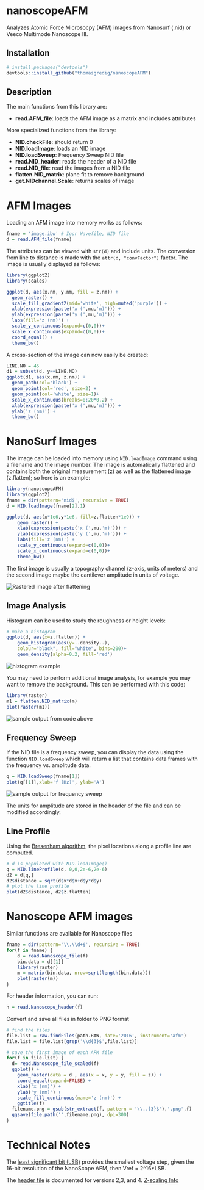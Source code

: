 # nanoscopeAFM

Analyzes Atomic Force Microsocpy (AFM) images from Nanosurf (.nid) or Veeco Multimode Nanoscope III.


## Installation

```R
# install.packages("devtools")
devtools::install_github("thomasgredig/nanoscopeAFM")
```

## Description

The main functions from this library are:

- **read.AFM_file**: loads the AFM image as a matrix and includes attributes

More specialized functions from the library:

- **NID.checkFile**: should return 0
- **NID.loadImage**: loads an NID image
- **NID.loadSweep**: Frequency Sweep NID file
- **read.NID_header**: reads the header of a NID file
- **read.NID_file**: read the images from a NID file
- **flatten.NID_matrix**: plane fit to remove background
- **get.NIDchannel.Scale**: returns scales of image

# AFM Images

Loading an AFM image into memory works as follows:

```R
fname = 'image.ibw' # Igor Wavefile, NID file
d = read.AFM_file(fname)
```

The attributes can be viewed with `str(d)` and include units. The conversion from line to distance is made with the `attr(d, "convFactor")` factor. The image is usually displayed as follows:

```R
library(ggplot2)
library(scales)

ggplot(d, aes(x.nm, y.nm, fill = z.nm)) + 
  geom_raster() +
  scale_fill_gradient2(mid='white', high=muted('purple')) +
  xlab(expression(paste('x (',mu,'m)'))) +
  ylab(expression(paste('y (',mu,'m)'))) +
  labs(fill='z (nm)') +
  scale_y_continuous(expand=c(0,0))+
  scale_x_continuous(expand=c(0,0))+
  coord_equal() +
  theme_bw()
```

A cross-section of the image can now easily be created:

```R
LINE.NO = 45
d1 = subset(d, y==LINE.NO)
ggplot(d1, aes(x.nm, z.nm)) +
  geom_path(col='black') + 
  geom_point(col='red', size=2) + 
  geom_point(col='white', size=1)+ 
  scale_x_continuous(breaks=0:20*0.2) + 
  xlab(expression(paste('x (',mu,'m)'))) +
  ylab('z (nm)') + 
  theme_bw()
```

# NanoSurf Images


The image can be loaded into memory using `NID.loadImage` command using a filename and the image number. The image is automatically flattened and contains both the original measurement (z) as well as the flattened image (z.flatten); so here is an example:

```R
library(nanoscopeAFM)
library(ggplot2)
fname = dir(pattern='nid$', recursive = TRUE)
d = NID.loadImage(fname[2],1)

ggplot(d, aes(x*1e6,y*1e6, fill=z.flatten*1e9)) +
    geom_raster() +
    xlab(expression(paste('x (',mu,'m)'))) +
    ylab(expression(paste('y (',mu,'m)'))) +
    labs(fill='z (nm)') +
    scale_y_continuous(expand=c(0,0))+
    scale_x_continuous(expand=c(0,0))+
    theme_bw()
```    

The first image is usually a topography channel (z-axis, units of meters) and the second image maybe the cantilever amplitude in units of voltage.

![Rastered image after flattening](images/CalibrationGrid.png)


## Image Analysis

Histogram can be used to study the roughness or height levels:

```R
# make a histogram
ggplot(d, aes(x=z.flatten)) +
    geom_histogram(aes(y=..density..),
    colour="black", fill="white", bins=200)+
    geom_density(alpha=0.2, fill='red')
```

![histogram example](images/CalibrationGrid-Histogram.png)


You may need to perform additional image analysis, for example you may want to remove the background. This can be performed with this code:

```R
library(raster)
m1 = flatten.NID_matrix(m)
plot(raster(m1))
```
![sample output from code above](images/Calibration-NID-File.Flattened.png)


## Frequency Sweep

If the NID file is a frequency sweep, you can display the data using the function `NID.loadSweep` which will return a list that contains data frames with the frequency vs. amplitude data.

```R
q = NID.loadSweep(fname[1])
plot(q[[1]],xlab='f (Hz)', ylab='A')
```

![sample output for frequency sweep](images/Frequency-Sweep.png)

The units for amplitude are stored in the header of the file and can be modified accordingly.


## Line Profile

Using the [Bresenham algorithm](https://en.wikipedia.org/wiki/Bresenham%27s_line_algorithm), the pixel locations along a profile line are computed.


```R
# d is populated with NID.loadImage()
q = NID.lineProfile(d, 0,0,2e-6,2e-6)
d2 = d[q,]
d2$distance = sqrt(d$x*d$x+d$y*d$y)
# plot the line profile
plot(d2$distance, d2$z.flatten)
```

# Nanoscope AFM images


Similar functions are available for Nanoscope files

```R
fname = dir(pattern='\\.\\d+$', recursive = TRUE)
for(f in fname) {
    d = read.Nanoscope_file(f)
    bin.data = d[[1]]
    library(raster)
    m = matrix(bin.data, nrow=sqrt(length(bin.data)))
    plot(raster(m))
}
```

For header information, you can run:

```R
h = read.Nanoscope_header(f)
```

Convert and save all files in folder to PNG format
```R
# find the files
file.list = raw.findFiles(path.RAW, date='2016', instrument='afm')
file.list = file.list[grep('\\d{3}$',file.list)]

# save the first image of each AFM file
for(f in file.list) {
  d= read.Nanoscope_file_scaled(f)
  ggplot() +
    geom_raster(data = d , aes(x = x, y = y, fill = z)) +
    coord_equal(expand=FALSE) +
    xlab('x (nm)') +
    ylab('y (nm)') +
    scale_fill_continuous(name='z (nm)') +
    ggtitle(f)
  filename.png = gsub(str_extract(f, pattern = '\\..{3}$'),'.png',f)
  ggsave(file.path('',filename.png), dpi=300)
}
```

# Technical Notes

The [least significant bit (LSB)](https://masteringelectronicsdesign.com/an-adc-and-dac-least-significant-bit-lsb/) provides the smallest voltage step, given the 16-bit resolution of the NanoScope AFM, then Vref = 2^16*LSB.




The [header file](http://www.weizmann.ac.il/Chemical_Research_Support/surflab/peter/headers/) is documented for versions 2,3, and 4. [Z-scaling Info](https://bioafm.physics.leidenuniv.nl/dokuwiki/lib/exe/fetch.php?media=afm:nanoscope_software_8.10_user_guide-d_004-1025-000_.pdf)
